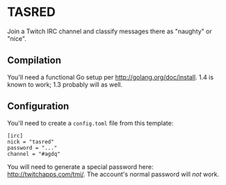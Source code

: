# TASRED

Join a Twitch IRC channel and classify messages there as "naughty" or "nice".

## Compilation

You'll need a functional Go setup per <http://golang.org/doc/install>.  1.4 is known to work; 1.3 probably will as well.

## Configuration

You'll need to create a `config.toml` file from this template:

    [irc]
    nick = "tasred"
    password = "..."
    channel = "#agdq"

You will need to generate a special password here: <http://twitchapps.com/tmi/>.  The account's normal password will *not* work.

